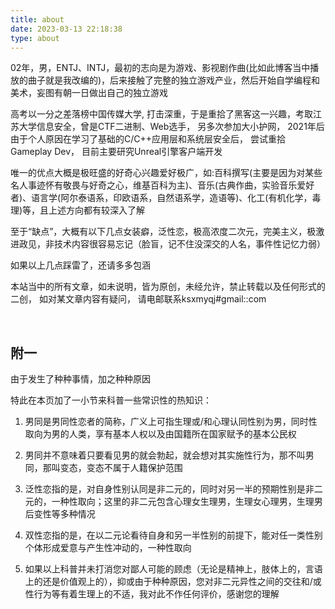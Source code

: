 ```yaml
---
title: about
date: 2023-03-13 22:18:38
type: about
---
```


02年，男，ENTJ、INTJ，最初的志向是为游戏、影视剧作曲(比如此博客当中播放的曲子就是我改编的)，后来接触了完整的独立游戏产业，然后开始自学编程和美术，妄图有朝一日做出自己的独立游戏

高考以一分之差落榜中国传媒大学, 打击深重，于是重拾了黑客这一兴趣，考取江苏大学信息安全，曾是CTF二进制、Web选手， 另多次参加大小护网， 2021年后由于个人原因在学习了基础的C/C++应用层和系统层安全后， 尝试重拾Gameplay Dev， 目前主要研究Unreal引擎客户端开发

唯一的优点大概是极旺盛的好奇心兴趣爱好极广，如:百科撰写(主要是因为对某些名人事迹怀有敬畏与好奇之心，维基百科为主)、音乐(古典作曲，实验音乐爱好者)、语言学(阿尔泰语系，印欧语系，自然语系学，造语等)、化工(有机化学，毒理)等，且上述方向都有较深入了解

至于“缺点”，大概有以下几点女装癖，泛性恋，极高浓度二次元，完美主义，极激进政见，非技术内容很容易忘记（脸盲，记不住没深交的人名，事件性记忆力弱）

如果以上几点踩雷了，还请多多包涵

本站当中的所有文章，如未说明，皆为原创，未经允许，禁止转载以及任何形式的二创， 如对某文章内容有疑问， 请电邮联系ksxmyqj#gmail::com

<br/>

## 附一

由于发生了种种事情，加之种种原因

特此在本页加了一小节来科普一些常识性的热知识：

1. 男同是男同性恋者的简称，广义上可指生理或/和心理认同性别为男，同时性取向为男的人类，享有基本人权以及由国籍所在国家赋予的基本公民权

2. 男同并不意味着只要看见男的就会勃起，就会想对其实施性行为，那不叫男同，那叫变态，变态不属于人籍保护范围

3. 泛性恋指的是，对自身性别认同是非二元的，同时对另一半的预期性别是非二元的，一种性取向；这里的非二元包含心理女生理男，生理女心理男，生理男后变性等多种情况

4. 双性恋指的是，在以二元论看待自身和另一半性别的前提下，能对任一类性别个体形成爱意与产生性冲动的，一种性取向

5. 如果以上科普并未打消您对鄙人可能的顾虑（无论是精神上，肢体上的，言语上的还是价值观上的），抑或由于种种原因，您对非二元异性之间的交往和/或性行为等有着生理上的不适，我对此不作任何评价，感谢您的理解
